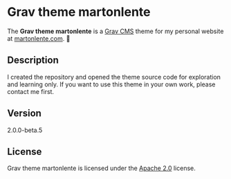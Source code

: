 # Grav theme martonlente
The **Grav theme martonlente** is a [Grav CMS](http://github.com/getgrav/grav) theme for my personal website at [martonlente.com](https://martonlente.com). :purple_heart:

## Description
I created the repository and opened the theme source code for exploration and learning only. If you want to use this theme in your own work, please contact me first.

## Version
2.0.0-beta.5

## License
Grav theme martonlente is licensed under the [Apache 2.0](https://github.com/martonlente/grav-theme-martonlente/blob/main/LICENSE) license.
